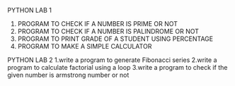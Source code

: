 PYTHON LAB 1 
1. PROGRAM TO CHECK IF A NUMBER IS PRIME OR NOT
2. PROGRAM TO CHECK IF A NUMBER IS PALINDROME OR NOT
3. PROGRAM TO PRINT GRADE OF A STUDENT USING PERCENTAGE
4. PROGRAM TO MAKE A SIMPLE CALCULATOR 


PYTHON LAB 2
1.write a program to generate Fibonacci series
2.write a program to calculate factorial using a loop
3.write a program to check if the given number is armstrong number or not
